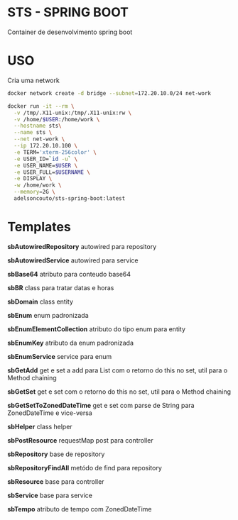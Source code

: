 # STS - SPRING BOOT

Container de desenvolvimento spring boot

# USO

Cria uma network
```bash
docker network create -d bridge --subnet=172.20.10.0/24 net-work
```

```bash
docker run -it --rm \
  -v /tmp/.X11-unix:/tmp/.X11-unix:rw \
  -v /home/$USER:/home/work \
  --hostname sts\
  --name sts \
  --net net-work \
  --ip 172.20.10.100 \
  -e TERM='xterm-256color' \
  -e USER_ID=`id -u` \
  -e USER_NAME=$USER \
  -e USER_FULL=$USERNAME \
  -e DISPLAY \
  -w /home/work \
  --memory=2G \
  adelsoncouto/sts-spring-boot:latest
```

# Templates

**sbAutowiredRepository** autowired para repository


**sbAutowiredService** autowired para service

**sbBase64** atributo para conteudo base64

**sbBR** class para tratar datas e horas

**sbDomain** class entity

**sbEnum** enum padronizada

**sbEnumElementCollection** atributo do tipo enum para entity 

**sbEnumKey** atributo da enum padronizada

**sbEnumService** service para enum

**sbGetAdd** get e set a add para List com o retorno do this no set, util para o Method chaining

**sbGetSet** get e set com o retorno do this no set, util para o Method chaining

**sbGetSetToZonedDateTime** get e set com parse de String para ZonedDateTime e vice-versa

**sbHelper** class helper 

**sbPostResource** requestMap post para controller

**sbRepository** base de repository

**sbRepositoryFindAll** metódo de find para repository

**sbResource** base para controller

**sbService** base para service

**sbTempo** atributo de tempo com ZonedDateTime
